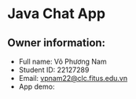 # Java Chat App
## Owner information:
* Full name: Võ Phương Nam
* Student ID: 22127289
* Email: vpnam22@clc.fitus.edu.vn
* App demo: 
